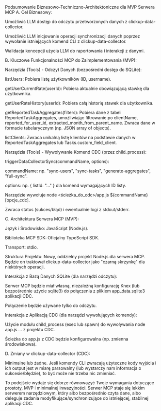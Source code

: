 Podsumowanie Biznesowo-Techniczno-Architektoniczne dla MVP Serwera MCP
A. Cel Biznesowy:

Umożliwić LLM dostęp do odczytu przetworzonych danych z clickup-data-collector.

Umożliwić LLM inicjowanie operacji synchronizacji danych poprzez wywołanie istniejących komend CLI z clickup-data-collector.

Walidacja koncepcji użycia LLM do raportowania i interakcji z danymi.

B. Kluczowe Funkcjonalności MCP do Zaimplementowania (MVP):

Narzędzia (Tools) - Odczyt Danych (bezpośredni dostęp do SQLite):

listUsers: Pobiera listę użytkowników (ID, username).

getUserCurrentRate(userId): Pobiera aktualnie obowiązującą stawkę dla użytkownika.

getUserRateHistory(userId): Pobiera całą historię stawek dla użytkownika.

getReportedTaskAggregates(filters): Pobiera dane z tabeli ReportedTaskAggregates, umożliwiając filtrowanie po clientName, reported_for_user_id, extracted_month_from_parent_name. Zwraca dane w formacie tabelarycznym (np. JSON array of objects).

listClients: Zwraca unikalną listę klientów na podstawie danych w ReportedTaskAggregates lub Tasks.custom_field_client.

Narzędzia (Tools) - Wywoływanie Komend CDC (przez child_process):

triggerDataCollectorSync(commandName, options):

commandName: np. "sync-users", "sync-tasks", "generate-aggregates", "full-sync".

options: np. { listId: "..." } dla komend wymagających ID listy.

Narzędzie wywołuje node <ścieżka_do_cdc>/app.js ${commandName} [opcje_cdc].

Zwraca status (sukces/błąd) i ewentualnie logi z stdout/stderr.

C. Architektura Serwera MCP (MVP):

Język i Środowisko: JavaScript (Node.js).

Biblioteka MCP SDK: Oficjalny TypeScript SDK.

Transport: stdio.

Struktura Projektu: Nowy, oddzielny projekt Node.js dla serwera MCP. Będzie on traktował clickup-data-collector jako "czarną skrzynkę" dla niektórych operacji.

Interakcja z Bazą Danych SQLite (dla narzędzi odczytu):

Serwer MCP będzie miał własną, niezależną konfigurację Knex (lub bezpośrednie użycie sqlite3) do połączenia z plikiem app_data.sqlite3 aplikacji CDC.

Połączenie będzie używane tylko do odczytu.

Interakcja z Aplikacją CDC (dla narzędzi wywołujących komendy):

Użycie modułu child_process (exec lub spawn) do wywoływania node app.js ... z projektu CDC.

Ścieżka do app.js z CDC będzie konfigurowalna (np. zmienna środowiskowa).

D. Zmiany w clickup-data-collector (CDC):

Minimalne lub żadne. Jeśli komendy CLI zwracają użyteczne kody wyjścia i ich output jest w miarę parsowalny (lub wystarczy nam informacja o sukcesie/błędzie), to być może nie trzeba nic zmieniać.

To podejście wydaje się dobrze równoważyć Twoje wymagania dotyczące prostoty, MVP i minimalnej inwazyjności. Serwer MCP staje się lekkim serwerem narzędziowym, który albo bezpośrednio czyta dane, albo deleguje zadania modyfikujące/synchronizujące do istniejącej, stabilnej aplikacji CDC.